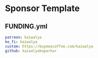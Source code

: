 # Sponsor Template

## FUNDING.yml
```yml
patreon: kaiwalya
ko_fi: kaiwalya
custom: https://buymeacoffee.com/kaiwalya
github: kaiwalyakoparkar
```